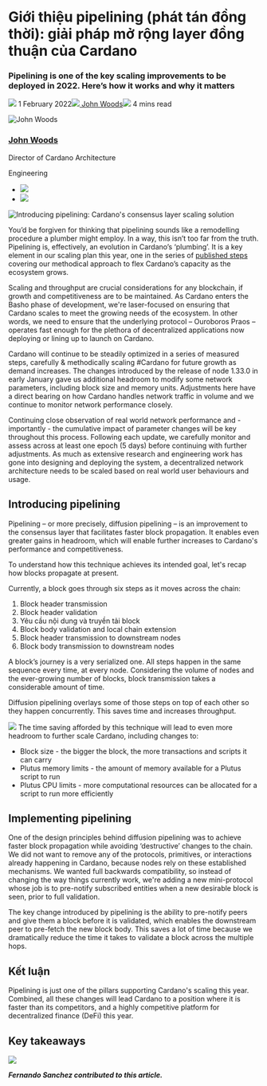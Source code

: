 # Giới thiệu pipelining (phát tán đồng thời): giải pháp mở rộng layer đồng thuận của Cardano

### **Pipelining is one of the key scaling improvements to be deployed in 2022. Here’s how it works and why it matters**

![](img/2022-02-01-introducing-pipelining-cardanos-consensus-layer-scaling-solution.002.png) 1 February 2022![](img/2022-02-01-introducing-pipelining-cardanos-consensus-layer-scaling-solution.002.png)[ John Woods](/en/blog/authors/john-woods/page-1/)![](img/2022-02-01-introducing-pipelining-cardanos-consensus-layer-scaling-solution.003.png) 4 mins read

![John Woods](img/2022-02-01-introducing-pipelining-cardanos-consensus-layer-scaling-solution.004.png)[](/en/blog/authors/john-woods/page-1/)

### [**John Woods**](/en/blog/authors/john-woods/page-1/)

Director of Cardano Architecture

Engineering

- ![](img/2022-02-01-introducing-pipelining-cardanos-consensus-layer-scaling-solution.005.png)[](https://www.linkedin.com/in/johnalanwoods/ "LinkedIn")
- ![](img/2022-02-01-introducing-pipelining-cardanos-consensus-layer-scaling-solution.006.png)[](https://github.com/johnalanwoods "GitHub")

![Introducing pipelining: Cardano's consensus layer scaling solution](img/2022-02-01-introducing-pipelining-cardanos-consensus-layer-scaling-solution.007.jpeg)

You’d be forgiven for thinking that pipelining sounds like a remodelling procedure a plumber might employ. In a way, this isn’t too far from the truth. Pipelining is, effectively, an evolution in Cardano’s ‘plumbing’. It is a key element in our scaling plan this year, one in the series of [published steps](https://iohk.io/en/blog/posts/2022/01/14/how-we-re-scaling-cardano-in-2022/#modal=https://ucarecdn.com/fc644130-c13d-43f9-a966-14290687d190/) covering our methodical approach to flex Cardano’s capacity as the ecosystem grows.

Scaling and throughput are crucial considerations for any blockchain, if growth and competitiveness are to be maintained. As Cardano enters the Basho phase of development, we're laser-focused on ensuring that Cardano scales to meet the growing needs of the ecosystem. In other words, we need to ensure that the underlying protocol – Ouroboros Praos – operates fast enough for the plethora of decentralized applications now deploying or lining up to launch on Cardano.

Cardano will continue to be steadily optimized in a series of measured steps, carefully &amp; methodically scaling #Cardano for future growth as demand increases. The changes introduced by the release of node 1.33.0 in early January gave us additional headroom to modify some network parameters, including block size and memory units. Adjustments here have a direct bearing on how Cardano handles network traffic in volume and we continue to monitor network performance closely.

Continuing close observation of real world network performance and - importantly - the cumulative impact of parameter changes will be key throughout this process. Following each update, we carefully monitor and assess across at least one epoch (5 days) before continuing with further adjustments. As much as extensive research and engineering work has gone into designing and deploying the system, a decentralized network architecture needs to be scaled based on real world user behaviours and usage.

## **Introducing pipelining**

Pipelining – or more precisely, diffusion pipelining – is an improvement to the consensus layer that facilitates faster block propagation. It enables even greater gains in headroom, which will enable further increases to Cardano's performance and competitiveness.

To understand how this technique achieves its intended goal, let's recap how blocks propagate at present.

Currently, a block goes through six steps as it moves across the chain:

1. Block header transmission
2. Block header validation
3. Yêu cầu nội dung và truyền tải block
4. Block body validation and local chain extension
5. Block header transmission to downstream nodes
6. Block body transmission to downstream nodes

A block’s journey is a very serialized one. All steps happen in the same sequence every time, at every node. Considering the volume of nodes and the ever-growing number of blocks, block transmission takes a considerable amount of time.

Diffusion pipelining overlays some of those steps on top of each other so they happen concurrently. This saves time and increases throughput.

![](img/2022-02-01-introducing-pipelining-cardanos-consensus-layer-scaling-solution.008.png) The time saving afforded by this technique will lead to even more headroom to further scale Cardano, including changes to:

- Block size - the bigger the block, the more transactions and scripts it can carry
- Plutus memory limits - the amount of memory available for a Plutus script to run
- Plutus CPU limits - more computational resources can be allocated for a script to run more efficiently

## **Implementing pipelining**

One of the design principles behind diffusion pipelining was to achieve faster block propagation while avoiding ‘destructive’ changes to the chain. We did not want to remove any of the protocols, primitives, or interactions already happening in Cardano, because nodes rely on these established mechanisms. We wanted full backwards compatibility, so instead of changing the way things currently work, we're adding a new mini-protocol whose job is to pre-notify subscribed entities when a new desirable block is seen, prior to full validation.

The key change introduced by pipelining is the ability to pre-notify peers and give them a block before it is validated, which enables the downstream peer to pre-fetch the new block body. This saves a lot of time because we dramatically reduce the time it takes to validate a block across the multiple hops.

## **Kết luận**

Pipelining is just one of the pillars supporting Cardano's scaling this year. Combined, all these changes will lead Cardano to a position where it is faster than its competitors, and a highly competitive platform for decentralized finance (DeFi) this year.

## **Key takeaways**

![](img/2022-02-01-introducing-pipelining-cardanos-consensus-layer-scaling-solution.009.png)

***Fernando Sanchez contributed to this article.***

